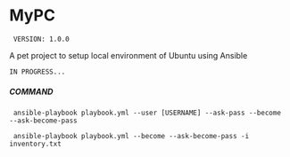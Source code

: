 # MyPC
``` VERSION: 1.0.0```

A pet project to setup local environment of Ubuntu using Ansible

``` IN PROGRESS... ```

##### COMMAND
``` ansible-playbook playbook.yml --user [USERNAME] --ask-pass --become  --ask-become-pass```

``` ansible-playbook playbook.yml --become --ask-become-pass -i inventory.txt```